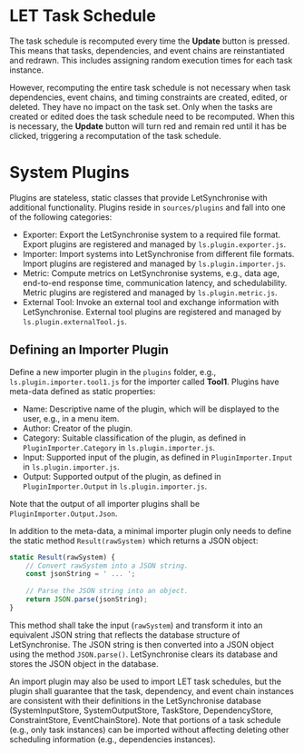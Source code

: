 # LET Task Schedule

The task schedule is recomputed every time the **Update** button is pressed. 
This means that tasks, dependencies, and event chains are reinstantiated and redrawn. 
This includes assigning random execution times for each task instance.

However, recomputing the entire task schedule is not necessary when task dependencies, event chains, and timing constraints are created, edited, or deleted. 
They have no impact on the task set. 
Only when the tasks are created or edited does the task schedule need to be recomputed.
When this is necessary, the **Update** button will turn red and remain red until it has be clicked, triggering a recomputation of the task schedule.


# System Plugins

Plugins are stateless, static classes that provide LetSynchronise with additional functionality.
Plugins reside in `sources/plugins` and fall into one of the following categories:
* Exporter: Export the LetSynchronise system to a required file format.
  Export plugins are registered and managed by `ls.plugin.exporter.js`.
* Importer: Import systems into LetSynchronise from different file formats.
  Import plugins are registered and managed by `ls.plugin.importer.js`.
* Metric: Compute metrics on LetSynchronise systems, e.g., data age, end-to-end response time, communication latency, and schedulability. 
  Metric plugins are registered and managed by `ls.plugin.metric.js`.
* External Tool: Invoke an external tool and exchange information with LetSynchronise. 
  External tool plugins are registered and managed by `ls.plugin.externalTool.js`.

## Defining an Importer Plugin
Define a new importer plugin in the `plugins` folder, e.g., `ls.plugin.importer.tool1.js` for the importer called **Tool1**.
Plugins have meta-data defined as static properties:
* Name: Descriptive name of the plugin, which will be displayed to the user, e.g., in a menu item.
* Author: Creator of the plugin.
* Category: Suitable classification of the plugin, as defined in `PluginImporter.Category` in `ls.plugin.importer.js`.
* Input: Supported input of the plugin, as defined in `PluginImporter.Input` in `ls.plugin.importer.js`.
* Output: Supported output of the plugin, as defined in `PluginImporter.Output` in `ls.plugin.importer.js`.

Note that the output of all importer plugins shall be `PluginImporter.Output.Json`.

In addition to the meta-data, a minimal importer plugin only needs to define the static method `Result(rawSystem)`
which returns a JSON object:
```javascript
static Result(rawSystem) {
    // Convert rawSystem into a JSON string.
    const jsonString = ' ... ';
    
    // Parse the JSON string into an object.
    return JSON.parse(jsonString);
}
```

This method shall take the input (`rawSystem`) and transform it into an equivalent JSON string that reflects the database structure of LetSynchronise.
The JSON string is then converted into a JSON object using the method `JSON.parse()`. 
LetSynchronise clears its database and stores the JSON object in the database. 

An import plugin may also be used to import LET task schedules, but the plugin shall guarantee that the task, dependency, and event chain instances are consistent with their definitions in the LetSynchronise database (SystemInputStore, SystemOutputStore, TaskStore, DependencyStore, ConstraintStore, EventChainStore).
Note that portions of a task schedule (e.g., only task instances) can be imported without affecting deleting other scheduling information (e.g., dependencies instances).  
